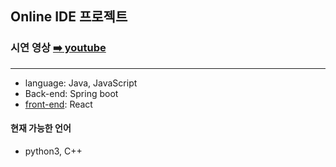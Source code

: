 ## Online IDE 프로젝트
### 시연 영상 [➡️ youtube](https://youtube.com/shorts/mnoaTCD4Tug?feature=share)
------
- language: Java, JavaScript<br>
- Back-end: Spring boot<br>
- [front-end](https://github.com/mardi2020/code_compiler): React<br>


#### 현재 가능한 언어
- python3, C++
